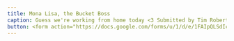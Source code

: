 ```yaml
---
title: Mona Lisa, the Bucket Boss
caption: Guess we're working from home today <3 Submitted by Tim Roberts.
button: <form action="https://docs.google.com/forms/u/1/d/e/1FAIpQLSdIcoWfl-P-6aqt1zNYb-ACz6o7zdAPq_1-FysywAXXPhDqTQ/formResponse" method="post"><div class="form-element"></div><span>Votes</span><input type="text" name="entry.567806038" required placeholder="$"></br><button type="submit" name="button">Cast Votes</button></form>
---
```

